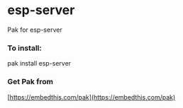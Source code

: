 esp-server
===

Pak for esp-server

### To install:

pak install esp-server

### Get Pak from

[https://embedthis.com/pak](https://embedthis.com/pak)
